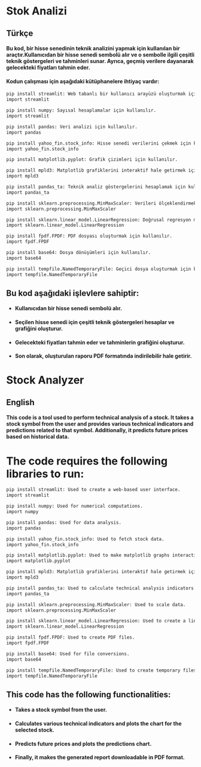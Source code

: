 # Stok Analizi

## Türkçe

#### Bu kod, bir hisse senedinin teknik analizini yapmak için kullanılan bir araçtır.Kullanıcıdan bir hisse senedi sembolü alır ve o sembolle ilgili çeşitli teknik göstergeleri ve tahminleri sunar. Ayrıca, geçmiş verilere dayanarak gelecekteki fiyatları tahmin eder.

#### Kodun çalışması için aşağıdaki kütüphanelere ihtiyaç vardır:

```bash
pip install streamlit: Web tabanlı bir kullanıcı arayüzü oluşturmak için kullanılır.
import streamlit

```

```bash
pip install numpy: Sayısal hesaplamalar için kullanılır.
import streamlit
```

```bash
pip install pandas: Veri analizi için kullanılır.
import pandas
```

```bash
pip install yahoo_fin.stock_info: Hisse senedi verilerini çekmek için kullanılır.
import yahoo_fin.stock_info
```

```bash
pip install matplotlib.pyplot: Grafik çizimleri için kullanılır.
```

```bash
pip install mpld3: Matplotlib grafiklerini interaktif hale getirmek için kullanılır.
import mpld3
```

```bash
pip install pandas_ta: Teknik analiz göstergelerini hesaplamak için kullanılır.
import pandas_ta
```

```bash
pip install sklearn.preprocessing.MinMaxScaler: Verileri ölçeklendirmek için kullanılır.
import sklearn.preprocessing.MinMaxScaler
```

```bash
pip install sklearn.linear_model.LinearRegression: Doğrusal regresyon modeli oluşturmak için kullanılır.
import sklearn.linear_model.LinearRegression
```

```bash
pip install fpdf.FPDF: PDF dosyası oluşturmak için kullanılır.
import fpdf.FPDF
```

```bash
pip install base64: Dosya dönüşümleri için kullanılır.
import base64
```

```bash
pip install tempfile.NamedTemporaryFile: Geçici dosya oluşturmak için kullanılır.
import tempfile.NamedTemporaryFile
```

## Bu kod aşağıdaki işlevlere sahiptir:

- #### Kullanıcıdan bir hisse senedi sembolü alır.

- #### Seçilen hisse senedi için çeşitli teknik göstergeleri hesaplar ve grafiğini oluşturur.

- #### Gelecekteki fiyatları tahmin eder ve tahminlerin grafiğini oluşturur.
- #### Son olarak, oluşturulan raporu PDF formatında indirilebilir hale getirir.

# Stock Analyzer

## English

#### This code is a tool used to perform technical analysis of a stock. It takes a stock symbol from the user and provides various technical indicators and predictions related to that symbol. Additionally, it predicts future prices based on historical data.

# The code requires the following libraries to run:

```bash
pip install streamlit: Used to create a web-based user interface.
import streamlit
```

```bash
pip install numpy: Used for numerical computations.
import numpy
```

```bash
pip install pandas: Used for data analysis.
import pandas
```

```bash
pip install yahoo_fin.stock_info: Used to fetch stock data.
import yahoo_fin.stock_info
```

```bash
pip install matplotlib.pyplot: Used to make matplotlib graphs interactive.
import matplotlib.pyplot
```

```bash
pip install mpld3: Matplotlib grafiklerini interaktif hale getirmek için kullanılır.
import mpld3
```

```bash
pip install pandas_ta: Used to calculate technical analysis indicators.
import pandas_ta
```

```bash
pip install sklearn.preprocessing.MinMaxScaler: Used to scale data.
import sklearn.preprocessing.MinMaxScaler
```

```bash
pip install sklearn.linear_model.LinearRegression: Used to create a linear regression model.
import sklearn.linear_model.LinearRegression
```

```bash
pip install fpdf.FPDF: Used to create PDF files.
import fpdf.FPDF
```

```bash
pip install base64: Used for file conversions.
import base64
```

```bash
pip install tempfile.NamedTemporaryFile: Used to create temporary files.
import tempfile.NamedTemporaryFile
```

## This code has the following functionalities:

- #### Takes a stock symbol from the user.

- #### Calculates various technical indicators and plots the chart for the selected stock.

- #### Predicts future prices and plots the predictions chart.

- #### Finally, it makes the generated report downloadable in PDF format.